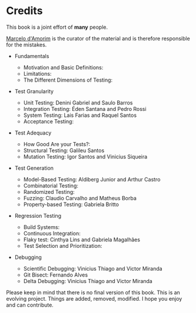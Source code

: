 Credits
=======

This book is a joint effort of <b>many</b> people.

<a href="http://www.cin.ufpe.br/~damorim">Marcelo d'Amorim</a> is the curator of the material and is therefore responsible for the mistakes.

* Fundamentals
    * Motivation and Basic Definitions:
    * Limitations:
    * The Different Dimensions of Testing:

* Test Granularity
    * Unit Testing: Denini Gabriel and Saulo Barros
    * Integration Testing: Éden Santana and Pedro Rossi
    * System Testing: Lais Farias and Raquel Santos
    * Acceptance Testing:

* Test Adequacy
    * How Good Are your Tests?:
    * Structural Testing: Galileu Santos
    * Mutation Testing: Igor Santos and Vinicius Siqueira
    
* Test Generation
    * Model-Based Testing: Aldiberg Junior and Arthur Castro 
    * Combinatorial Testing:
    * Randomized Testing:
    * Fuzzing: Claudio Carvalho and Matheus Borba
    * Property-based Testing: Gabriela Britto

* Regression Testing
    * Build Systems:
    * Continuous Integration:
    * Flaky test: Cinthya Lins and Gabriela Magalhães
    * Test Selection and Prioritization:

* Debugging
    * Scientific Debugging: Vinicius Thiago and Victor Miranda
    * Git Bisect: Fernando Alves
    * Delta Debugging: Vinicius Thiago and Victor Miranda

Please keep in mind that there is no final version of this book. This is an evolving project. Things are added, removed, modified. I hope you enjoy and can contribute.
